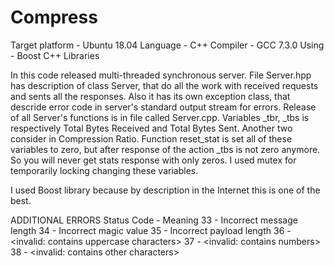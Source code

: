 # Compress
Target platform - Ubuntu 18.04
Language - C++
Compiler - GCC 7.3.0
Using - Boost C++ Libraries

  In this code released multi-threaded synchronous server. File Server.hpp has description of class Server, that do all the
work with received requests and sents all the responses. Also it has its own exception class, that descride error code in
server's standard output stream for errors. Release of all Server's functions is in file called Server.cpp. Variables _tbr,
_tbs is respectively Total Bytes Received and Total Bytes Sent. Another two consider in Compression Ratio. Function reset_stat
is set all of these variables to zero, but after response of the action _tbs is not zero anymore. So you will never get
stats response with only zeros. I used mutex for temporarily locking changing these variables.

I used Boost library because by description in the Internet this is one of the best.

ADDITIONAL ERRORS
Status Code  -   Meaning
  33 - Incorrect message length
  34 - Incorrect magic value
  35 - Incorrect payload length
  36 - <invalid: contains uppercase characters>
  37 - <invalid: contains numbers>
  38 - <invalid: contains other characters>
